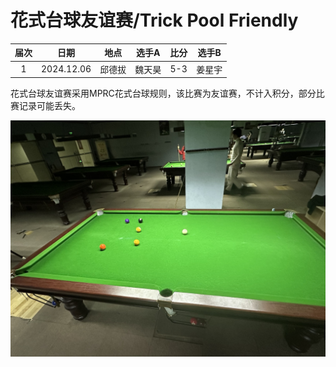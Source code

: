 # 花式台球友谊赛/Trick Pool Friendly

| 届次 | 日期       | 地点    | 选手A  | 比分  | 选手B  |
| :--: | :--------: | :---: | :----: | :---: | :----: |
| 1    | 2024.12.06 | 邱德拔 | 魏天昊 | 5-3   | 姜星宇 |

花式台球友谊赛采用MPRC花式台球规则，该比赛为友谊赛，不计入积分，部分比赛记录可能丢失。

![](./img/trick_pool_friendly.jpg)